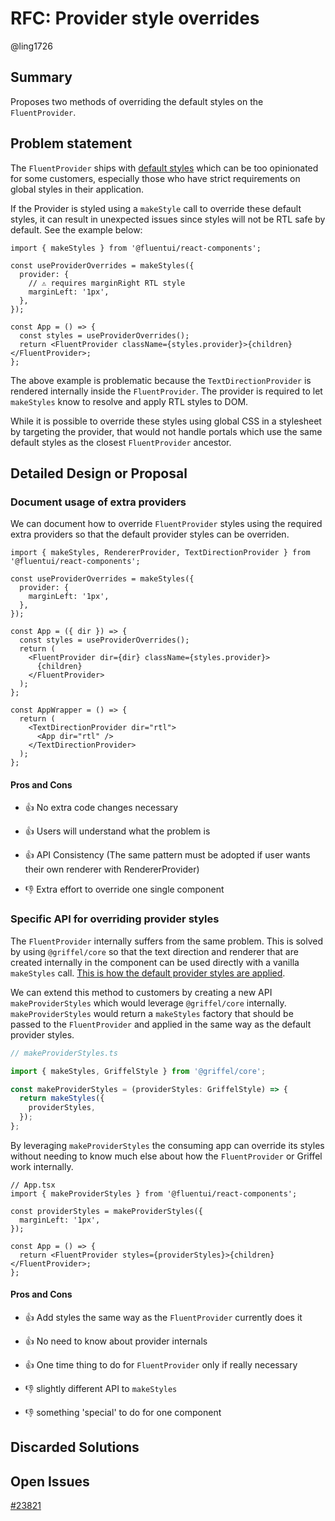 # RFC: Provider style overrides

@ling1726

## Summary

Proposes two methods of overriding the default styles on the `FluentProvider`.

## Problem statement

The `FluentProvider` ships with [default styles](https://github.com/microsoft/fluentui/blob/656f002f3062c0a7962fb23eb165dec64ecc1509/packages/react-components/react-provider/src/components/FluentProvider/useFluentProviderStyles.ts#L11-L18) which can be too opinionated for some customers, especially those who have
strict requirements on global styles in their application.

If the Provider is styled using a `makeStyle` call to override these default styles, it can result in unexpected issues since styles will not be RTL safe by default. See the example below:

```tsx
import { makeStyles } from '@fluentui/react-components';

const useProviderOverrides = makeStyles({
  provider: {
    // ⚠️ requires marginRight RTL style
    marginLeft: '1px',
  },
});

const App = () => {
  const styles = useProviderOverrides();
  return <FluentProvider className={styles.provider}>{children}</FluentProvider>;
};
```

The above example is problematic because the `TextDirectionProvider` is rendered
internally inside the `FluentProvider`. The provider is required to let `makeStyles` know to resolve and apply RTL
styles to DOM.

While it is possible to override these styles using global CSS in a stylesheet by targeting the provider, that would
not handle portals which use the same default styles as the closest `FluentProvider` ancestor.

## Detailed Design or Proposal

### Document usage of extra providers

We can document how to override `FluentProvider` styles using the required extra providers so that the
default provider styles can be overriden.

```tsx
import { makeStyles, RendererProvider, TextDirectionProvider } from '@fluentui/react-components';

const useProviderOverrides = makeStyles({
  provider: {
    marginLeft: '1px',
  },
});

const App = ({ dir }) => {
  const styles = useProviderOverrides();
  return (
    <FluentProvider dir={dir} className={styles.provider}>
      {children}
    </FluentProvider>
  );
};

const AppWrapper = () => {
  return (
    <TextDirectionProvider dir="rtl">
      <App dir="rtl" />
    </TextDirectionProvider>
  );
};
```

#### Pros and Cons

- 👍 No extra code changes necessary
- 👍 Users will understand what the problem is
- 👍 API Consistency (The same pattern must be adopted if user wants their own renderer with RendererProvider)

- 👎 Extra effort to override one single component

### Specific API for overriding provider styles

The `FluentProvider` internally suffers from the same problem. This is solved by using `@griffel/core` so that
the text direction and renderer that are created internally in the component can be used directly with a
vanilla `makeStyles` call. [This is how the default provider styles are applied](https://github.com/microsoft/fluentui/blob/656f002f3062c0a7962fb23eb165dec64ecc1509/packages/react-components/react-provider/src/components/FluentProvider/useFluentProviderStyles.ts#L23).

We can extend this method to customers by creating a new API `makeProviderStyles` which would leverage `@griffel/core`
internally. `makeProviderStyles` would return a `makeStyles` factory that should be passed to the `FluentProvider`
and applied in the same way as the default provider styles.

```ts
// makeProviderStyles.ts

import { makeStyles, GriffelStyle } from '@griffel/core';

const makeProviderStyles = (providerStyles: GriffelStyle) => {
  return makeStyles({
    providerStyles,
  });
};
```

By leveraging `makeProviderStyles` the consuming app can override its styles without needing to know much else
about how the `FluentProvider` or Griffel work internally.

```tsx
// App.tsx
import { makeProviderStyles } from '@fluentui/react-components';

const providerStyles = makeProviderStyles({
  marginLeft: '1px',
});

const App = () => {
  return <FluentProvider styles={providerStyles}>{children}</FluentProvider>;
};
```

#### Pros and Cons

- 👍 Add styles the same way as the `FluentProvider` currently does it
- 👍 No need to know about provider internals
- 👍 One time thing to do for `FluentProvider` only if really necessary

- 👎 slightly different API to `makeStyles`
- 👎 something 'special' to do for one component

## Discarded Solutions

## Open Issues

[#23821](https://github.com/microsoft/fluentui/issues/23821)
